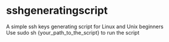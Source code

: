 # sshgeneratingscript
A simple ssh keys generating script for Linux and Unix beginners  
Use sudo sh {your_path_to_the_script} to run the script
